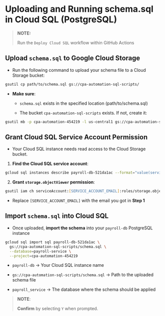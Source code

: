 # Uploading and Running schema.sql in Cloud SQL (PostgreSQL)

> **NOTE:**
>
> Run the `Deploy Cloud SQL` workflow within GitHub Actions

## Upload `schema.sql` to Google Cloud Storage

* Run the following command to upload your schema file to a Cloud Storage bucket:

```bash
gsutil cp path/to/schema.sql gs://cpa-automation-sql-scripts/
```

* **Make sure**:

  * `schema.sql` exists in the specified location (path/to/schema.sql)

  * The bucket `cpa-automation-sql-scripts` exists. If not, create it:

```bash
gsutil mb -p cpa-automation-454219 -l us-central1 gs://cpa-automation-sql-scripts/
```

## Grant Cloud SQL Service Account Permission

* Your Cloud SQL instance needs read access to the Cloud Storage bucket.

1. **Find the Cloud SQL service account**:

```zsh
gcloud sql instances describe payroll-db-521da1ac --format="value(serviceAccountEmailAddress)"
```

2. **Grant `storage.objectViewer` permission**:

```zsh
gsutil iam ch serviceAccount:[SERVICE_ACCOUNT_EMAIL]:roles/storage.objectViewer gs://cpa-automation-sql-scripts/
```

  * Replace `[SERVICE_ACCOUNT_EMAIL]` with the email you got in **Step 1**

## Import `schema.sql` into Cloud SQL

* Once uploaded, **import the schema** into your `payroll-db` PostgreSQL instance

```zsh
gcloud sql import sql payroll-db-521da1ac \
  gs://cpa-automation-sql-scripts/schema.sql \
  --database=payroll-service \
  --project=cpa-automation-454219
```

* `payroll-db` → Your Cloud SQL instance name

* `gs://cpa-automation-sql-scripts/schema.sql` → Path to the uploaded schema file

* `payroll_service` → The database where the schema should be applied

> **NOTE**:
>
> **Confirm** by selecting `Y` when prompted.

